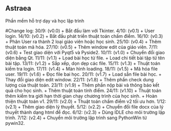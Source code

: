 ## Astraea
Phần mềm hỗ trợ dạy và học lập trình

#Change log:
30/9: (v0.0) 
	+ Bắt đầu làm với Tkinter.
4/10: (v0.1) 
	+ User login.
14/10: (v0.2) 
	+ Bắt đầu phát triển thuật toán chấm điểm.
16/10: (v0.3) 
	+ Phân User ra thành 2 loại giáo viên hoặc học sinh.
25/10: (v0.4) 
	+ Thêm thuật toán mã hóa.
27/10: (v0.5) 
	+ Thêm window edit của giáo viên.
7/11: (v0.6) 
	+ Test giao diện với Pyqt5 và Pyside2.
10/11: (v1.0) 
	+ Chuyển đổi giao diện bằng Qt.
11/11: (v1.1) 
	+ Load bài học từ file. 
	+ Load chi tiết bài tập từ tên bài tập.
13/11: (v1.2) 
	+ Sắp xếp, dọn dẹp các file.
15/11:  (v1.3) 
	+ Thuật toán kiểm tra login.
17/11: (v1.4) 
	+ Màn hình loading.
18/11: (v1.5) 
	+ Mã hóa file user.
19/11: (v1.6) 
	+ Đọc file bai học.
20/11: (v1.7) 
	+ Load sẵn file bài học.
	+ Thay đổi giao diện edit window.
22/11: (v1.8) 
	+ Thêm phần check dung lượng của thuật toán.
23/11: (v1.9) 
	+ Thêm phần nộp bài và thông báo kết quả cho học sinh.
	+ Thêm thuật toán tính điểm.
24/11: (v1.10) 
	+ Thuật toán thêm kiểm tra giới hạn thời gian chạy chương trình của học sinh.
	+ Hoàn thiện thuật toán v1.
29/11: (v2.0) 
	+ Thuật toán chấm điểm v2 tối ưu hơn.
1/12: (v2.1) 
	+ Thêm giao diện lý thuyết.
5/12: (v2.2) 
	+ Chuyển đổi file docx của lý thuyết thành dạng html để đọc.
6/12: (v2.3) 
	+ Dùng IDLE cho môi trường lập trình.
7/12: (v2.4) 
	+ Chuyển môi trường lập trình sang PythonWin từ pywin32.